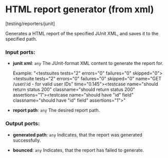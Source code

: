 # HTML report generator (from xml)

[testing/reporters/junit]

Generates a HTML report of the specified JUnit XML, and saves it to the specified path.

### Input ports:

* __junit xml__: `any`
    The JUnit-format XML content to generate the report for.
    
    Example:
    "<testsuites tests=\"2\" errors=\"0\" failures=\"0\" skipped=\"0\"><testsuite tests=\"2\" errors=\"0\" failures=\"0\" skipped=\"0\" name=\"GET /user/:id - for valid user IDs\" time=\"0.145\"><testcase name=\"should return status 200\" classname=\"should return status 200\" assertions=\"1\"></testcase><testcase name=\"should have &quot;id&quot; field\" classname=\"should have &quot;id&quot; field\" assertions=\"1\"></testcase></testsuite></testsuites>"



* __report path__: `any`
    The desired report path.



### Output ports:

* __generated path__: `any`
    Indicates, that the report was generated successfully.



* __bounced__: `any`
    Indicates, that the report has failed to generate.



